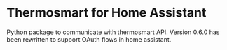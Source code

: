 # Thermosmart for Home Assistant
Python package to communicate with thermosmart API. Version 0.6.0 has been rewritten to support OAuth flows in home assistant.
